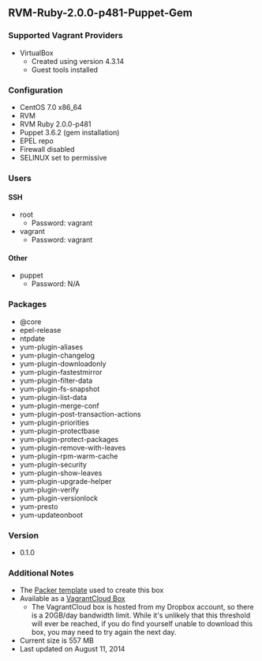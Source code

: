 ## RVM-Ruby-2.0.0-p481-Puppet-Gem

### Supported Vagrant Providers

* VirtualBox
  * Created using version 4.3.14
  * Guest tools installed

### Configuration

* CentOS 7.0 x86_64
* RVM
* RVM Ruby 2.0.0-p481
* Puppet 3.6.2 (gem installation)
* EPEL repo
* Firewall disabled
* SELINUX set to permissive

### Users

#### SSH

* root
  * Password: vagrant
* vagrant
  * Password: vagrant

#### Other

* puppet
  * Password: N/A

### Packages

* @core
* epel-release
* ntpdate
* yum-plugin-aliases
* yum-plugin-changelog
* yum-plugin-downloadonly
* yum-plugin-fastestmirror
* yum-plugin-filter-data
* yum-plugin-fs-snapshot
* yum-plugin-list-data
* yum-plugin-merge-conf
* yum-plugin-post-transaction-actions
* yum-plugin-priorities
* yum-plugin-protectbase
* yum-plugin-protect-packages
* yum-plugin-remove-with-leaves
* yum-plugin-rpm-warm-cache
* yum-plugin-security
* yum-plugin-show-leaves
* yum-plugin-upgrade-helper
* yum-plugin-verify
* yum-plugin-versionlock
* yum-presto
* yum-updateonboot

### Version

* 0.1.0

### Additional Notes

* The [Packer template](https://github.com/Ginja/packer-templates/tree/master/input/CentOS-7.0-x86_64/RVM-Ruby-2.0.0-p481-Puppet-Gem) used to create this box
* Available as a [VagrantCloud Box](https://vagrantcloud.com/ginja/centos-7.0-x64-rvm-ruby2.0.0-puppet)
  * The VagrantCloud box is hosted from my Dropbox account, so there is a 20GB/day bandwidth limit. While it's unlikely that this threshold will ever be reached, if you do find yourself unable to download this box, you may need to try again the next day.
* Current size is 557 MB 
* Last updated on August 11, 2014
